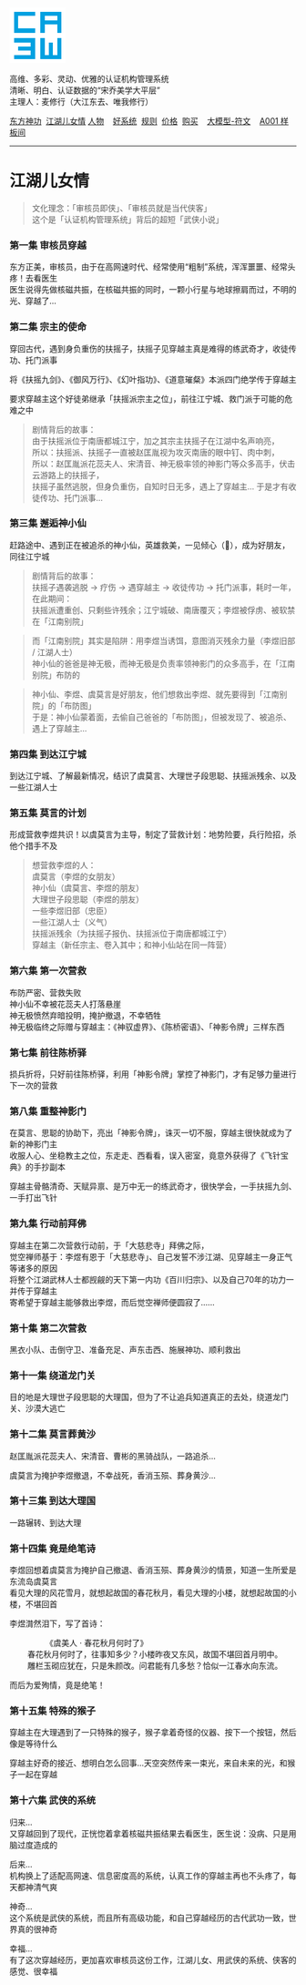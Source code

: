 ![](./root/static/ca3w.png "认证机构管理系统")

高维、多彩、灵动、优雅的认证机构管理系统 <br/>
清晰、明白、认证数据的“宋乔美学大平层” <br/>
主理人：麦修行（大江东去、唯我修行）

[东方神功][]&nbsp;&nbsp;[江湖儿女情][]&nbsp;[人物][]&nbsp;&nbsp;&nbsp;&nbsp;[好系统][]&nbsp;&nbsp;[规则][]&nbsp;&nbsp;[价格][]&nbsp;&nbsp;[购买][]&nbsp;&nbsp;&nbsp;&nbsp;[大模型-符文][]&nbsp;&nbsp;&nbsp;&nbsp;[A001 样板间][]

[东方神功]: https://github.com/ca3w/01-dongfangshengong
[江湖儿女情]: https://github.com/ca3w/02-jianghuernvqing
[人物]: https://github.com/ca3w/03-jianghuernvqing-renwu
[好系统]: https://github.com/ca3w/04-haoxitong
[规则]: https://github.com/ca3w/05-rule
[价格]: https://github.com/ca3w/06-pricing
[购买]: https://github.com/ca3w/07-howtobuy
[大模型-符文]: https://github.com/ca3w/08-largemodel-rune
[A001 样板间]: https://github.com/ca3w/09-a001

***

# 江湖儿女情

> 文化理念：「审核员即侠」、「审核员就是当代侠客」 <br/>
> 这个是「认证机构管理系统」背后的超短「武侠小说」

### 第一集 审核员穿越

东方正美，审核员，由于在高网速时代、经常使用“粗制”系统，浑浑噩噩、经常头疼！去看医生 <br/>
医生说得先做核磁共振，在核磁共振的同时，一颗小行星与地球擦肩而过，不明的光、穿越了...

### 第二集 宗主的使命

穿回古代，遇到身负重伤的扶摇子，扶摇子见穿越主真是难得的练武奇才，收徒传功、托门派事

将《扶摇九剑》、《御风万行》、《幻叶指功》、《道意璀粲》本派四门绝学传于穿越主

要求穿越主这个好徒弟继承「扶摇派宗主之位」，前往江宁城、救门派于可能的危难之中

> 剧情背后的故事： <br/>
> 由于扶摇派位于南唐都城江宁，加之其宗主扶摇子在江湖中名声响亮， <br/>
> 所以：扶摇派、扶摇子一直被赵匡胤视为攻灭南唐的眼中钉、肉中刺， <br/>
> 所以：赵匡胤派花蕊夫人、宋清音、神无极率领的神影门等众多高手，伏击云游路上的扶摇子， <br/>
> 扶摇子虽然逃脱，但身负重伤，自知时日无多，遇上了穿越主... 于是才有收徒传功、托门派事...

### 第三集 邂逅神小仙

赶路途中、遇到正在被追杀的神小仙，英雄救美，一见倾心（💓），成为好朋友，同往江宁城

> 剧情背后的故事： <br/>
> 扶摇子遇袭逃脱 -> 疗伤 -> 遇穿越主 -> 收徒传功 -> 托门派事，耗时一年，在此期间： <br/>
> 扶摇派遭重创、只剩些许残余；江宁城破、南唐覆灭；李煜被俘虏、被软禁在「江南别院」

> 而「江南别院」其实是陷阱：用李煜当诱饵，意图消灭残余力量（李煜旧部 / 江湖人士） <br/>
> 神小仙的爸爸是神无极，而神无极是负责率领神影门的众多高手，在「江南别院」布防的

> 神小仙、李煜、虞莫言是好朋友，他们想救出李煜、就先要得到「江南别院」的「布防图」 <br/>
> 于是：神小仙蒙着面，去偷自己爸爸的「布防图」，但被发现了、被追杀、遇上了穿越主...

### 第四集 到达江宁城

到达江宁城、了解最新情况，结识了虞莫言、大理世子段思聪、扶摇派残余、以及一些江湖人士

### 第五集 莫言的计划

形成营救李煜共识！以虞莫言为主导，制定了营救计划：地势险要，兵行险招，杀他个措手不及

> 想营救李煜的人： <br/>
> 虞莫言（李煜的女朋友） <br/>
> 神小仙（虞莫言、李煜的朋友） <br/>
> 大理世子段思聪（李煜的朋友） <br/>
> 一些李煜旧部（忠臣） <br/>
> 一些江湖人士（义气） <br/>
> 扶摇派残余（为扶摇子报仇、扶摇派位于南唐都城江宁） <br/>
> 穿越主（新任宗主、卷入其中；和神小仙站在同一阵营）

### 第六集 第一次营救

布防严密、营救失败 <br/>
神小仙不幸被花蕊夫人打落悬崖 <br/>
神无极愤然弃暗投明，掩护撤退，不幸牺牲 <br/>
神无极临终之际赠与穿越主：《神驭虚界》、《陈桥密语》、「神影令牌」三样东西

### 第七集 前往陈桥驿

损兵折将，只好前往陈桥驿，利用「神影令牌」掌控了神影门，才有足够力量进行下一次的营救

### 第八集 重整神影门

在莫言、思聪的协助下，亮出「神影令牌」，诛灭一切不服，穿越主很快就成为了新的神影门主 <br/>
收服人心、坐稳教主之位，东走走、西看看，误入密室，竟意外获得了《飞针宝典》的手抄副本

穿越主骨骼清奇、天赋异禀、是万中无一的练武奇才，很快学会，一手扶摇九剑、一手打出飞针

### 第九集 行动前拜佛

穿越主在第二次营救行动前，于「大慈悲寺」拜佛之际， <br/>
觉空禅师基于：李煜有恩于「大慈悲寺」、自己发誓不涉江湖、见穿越主一身正气等诸多的原因 <br/>
将整个江湖武林人士都觊觎的天下第一内功《百川归宗》、以及自己70年的功力一并传于穿越主 <br/>
寄希望于穿越主能够救出李煜，而后觉空禅师便圆寂了......

### 第十集 第二次营救

黑衣小队、击倒守卫、准备充足、声东击西、施展神功、顺利救出

### 第十一集 绕道龙门关

目的地是大理世子段思聪的大理国，但为了不让追兵知道真正的去处，绕道龙门关、沙漠大逃亡

### 第十二集 莫言葬黄沙

赵匡胤派花蕊夫人、宋清音、曹彬的黑骑战队，一路追杀...

虞莫言为掩护李煜撤退，不幸战死，香消玉殒、葬身黄沙...

### 第十三集 到达大理国

一路辗转、到达大理

### 第十四集 竟是绝笔诗

李煜回想着虞莫言为掩护自己撤退、香消玉殒、葬身黄沙的情景，知道一生所爱是东流岛虞莫言 <br/>
看见大理的风花雪月，就想起故国的春花秋月，看见大理的小楼，就想起故国的小楼，不堪回首

李煜潸然泪下，写了首诗：

&nbsp;&nbsp;&nbsp;&nbsp;&nbsp;&nbsp;&nbsp;&nbsp;&nbsp;&nbsp;&nbsp;&nbsp;&nbsp;&nbsp;&nbsp;&nbsp;《虞美人 · 春花秋月何时了》 <br/>
&nbsp;&nbsp;&nbsp;&nbsp;&nbsp;&nbsp;&nbsp;&nbsp;春花秋月何时了，往事知多少？小楼昨夜又东风，故国不堪回首月明中。 <br/>
&nbsp;&nbsp;&nbsp;&nbsp;&nbsp;&nbsp;&nbsp;&nbsp;雕栏玉砌应犹在，只是朱颜改。问君能有几多愁？恰似一江春水向东流。

而后为爱殉情，竟是绝笔！

### 第十五集 特殊的猴子

穿越主在大理遇到了一只特殊的猴子，猴子拿着奇怪的仪器、按下一个按钮，然后像是等待什么

穿越主好奇的接近、想明白怎么回事...天空突然传来一束光，来自未来的光，和猴子一起在穿越

### 第十六集 武侠的系统

归来... <br/>
又穿越回到了现代，正恍惚着拿着核磁共振结果去看医生，医生说：没病、只是用脑过度造成的

后来... <br/>
机构换上了适配高网速、信息密度高的系统，认真工作的穿越主再也不头疼了，每天都神清气爽

神奇... <br/>
这个系统是武侠的系统，而且所有高级功能，和自己穿越经历的古代武功一致，世界真的很神奇

幸福... <br/>
有了这次穿越经历，更加喜欢审核员这份工作，江湖儿女、用武侠的系统、侠客的感觉、很幸福

<br/><br/><br/>
<br/><br/><br/>
<br/><br/><br/>
